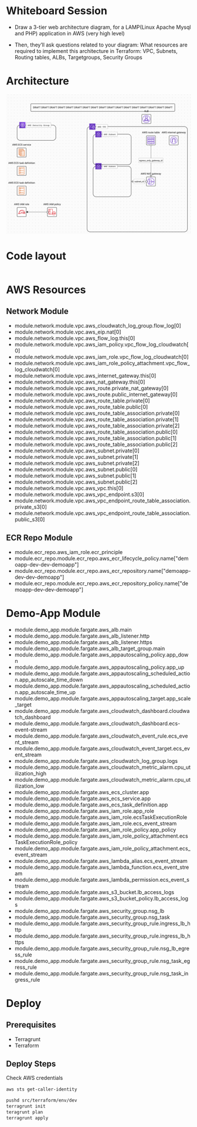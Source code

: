 
# Whiteboard Session
 - Draw a 3-tier web architecture diagram, for a LAMP(Linux Apache Mysql and PHP) application in AWS (very high level)

- Then, they’ll ask questions related to your diagram: What resources are required to implement this architecture in Terraform: VPC, Subnets, Routing tables, ALBs, Targetgroups, Security Groups

# Architecture
![architecture](./docs/images/architecture.png "Architecture diagram")

# Code layout
```console

```

# AWS Resources
## Network Module
 - module.network.module.vpc.aws_cloudwatch_log_group.flow_log[0]
 - module.network.module.vpc.aws_eip.nat[0]
 - module.network.module.vpc.aws_flow_log.this[0]
 - module.network.module.vpc.aws_iam_policy.vpc_flow_log_cloudwatch[0]
 - module.network.module.vpc.aws_iam_role.vpc_flow_log_cloudwatch[0]
 - module.network.module.vpc.aws_iam_role_policy_attachment.vpc_flow_log_cloudwatch[0]
 - module.network.module.vpc.aws_internet_gateway.this[0]
 - module.network.module.vpc.aws_nat_gateway.this[0]
 - module.network.module.vpc.aws_route.private_nat_gateway[0]
 - module.network.module.vpc.aws_route.public_internet_gateway[0]
 - module.network.module.vpc.aws_route_table.private[0]
 - module.network.module.vpc.aws_route_table.public[0]
 - module.network.module.vpc.aws_route_table_association.private[0]
 - module.network.module.vpc.aws_route_table_association.private[1]
 - module.network.module.vpc.aws_route_table_association.private[2]
 - module.network.module.vpc.aws_route_table_association.public[0]
 - module.network.module.vpc.aws_route_table_association.public[1]
 - module.network.module.vpc.aws_route_table_association.public[2]
 - module.network.module.vpc.aws_subnet.private[0]
 - module.network.module.vpc.aws_subnet.private[1]
 - module.network.module.vpc.aws_subnet.private[2]
 - module.network.module.vpc.aws_subnet.public[0]
 - module.network.module.vpc.aws_subnet.public[1]
 - module.network.module.vpc.aws_subnet.public[2]
 - module.network.module.vpc.aws_vpc.this[0]
 - module.network.module.vpc.aws_vpc_endpoint.s3[0]
 - module.network.module.vpc.aws_vpc_endpoint_route_table_association.private_s3[0]
 - module.network.module.vpc.aws_vpc_endpoint_route_table_association.public_s3[0]
 
## ECR Repo Module
 - module.ecr_repo.aws_iam_role.ecr_principle
 - module.ecr_repo.module.ecr_repo.aws_ecr_lifecycle_policy.name["demoapp-dev-dev-demoapp"]
 - module.ecr_repo.module.ecr_repo.aws_ecr_repository.name["demoapp-dev-dev-demoapp"]
 - module.ecr_repo.module.ecr_repo.aws_ecr_repository_policy.name["demoapp-dev-dev-demoapp"]

# Demo-App Module
- module.demo_app.module.fargate.aws_alb.main
- module.demo_app.module.fargate.aws_alb_listener.http
- module.demo_app.module.fargate.aws_alb_listener.https
- module.demo_app.module.fargate.aws_alb_target_group.main
- module.demo_app.module.fargate.aws_appautoscaling_policy.app_down
- module.demo_app.module.fargate.aws_appautoscaling_policy.app_up
- module.demo_app.module.fargate.aws_appautoscaling_scheduled_action.app_autoscale_time_down
- module.demo_app.module.fargate.aws_appautoscaling_scheduled_action.app_autoscale_time_up
- module.demo_app.module.fargate.aws_appautoscaling_target.app_scale_target
- module.demo_app.module.fargate.aws_cloudwatch_dashboard.cloudwatch_dashboard
- module.demo_app.module.fargate.aws_cloudwatch_dashboard.ecs-event-stream
- module.demo_app.module.fargate.aws_cloudwatch_event_rule.ecs_event_stream
- module.demo_app.module.fargate.aws_cloudwatch_event_target.ecs_event_stream
- module.demo_app.module.fargate.aws_cloudwatch_log_group.logs
- module.demo_app.module.fargate.aws_cloudwatch_metric_alarm.cpu_utilization_high
- module.demo_app.module.fargate.aws_cloudwatch_metric_alarm.cpu_utilization_low
- module.demo_app.module.fargate.aws_ecs_cluster.app
- module.demo_app.module.fargate.aws_ecs_service.app
- module.demo_app.module.fargate.aws_ecs_task_definition.app
- module.demo_app.module.fargate.aws_iam_role.app_role
- module.demo_app.module.fargate.aws_iam_role.ecsTaskExecutionRole
- module.demo_app.module.fargate.aws_iam_role.ecs_event_stream
- module.demo_app.module.fargate.aws_iam_role_policy.app_policy
- module.demo_app.module.fargate.aws_iam_role_policy_attachment.ecsTaskExecutionRole_policy
- module.demo_app.module.fargate.aws_iam_role_policy_attachment.ecs_event_stream
- module.demo_app.module.fargate.aws_lambda_alias.ecs_event_stream
- module.demo_app.module.fargate.aws_lambda_function.ecs_event_stream
- module.demo_app.module.fargate.aws_lambda_permission.ecs_event_stream
- module.demo_app.module.fargate.aws_s3_bucket.lb_access_logs
- module.demo_app.module.fargate.aws_s3_bucket_policy.lb_access_logs
- module.demo_app.module.fargate.aws_security_group.nsg_lb
- module.demo_app.module.fargate.aws_security_group.nsg_task
- module.demo_app.module.fargate.aws_security_group_rule.ingress_lb_http
- module.demo_app.module.fargate.aws_security_group_rule.ingress_lb_https
- module.demo_app.module.fargate.aws_security_group_rule.nsg_lb_egress_rule
- module.demo_app.module.fargate.aws_security_group_rule.nsg_task_egress_rule
- module.demo_app.module.fargate.aws_security_group_rule.nsg_task_ingress_rule



# Deploy

## Prerequisites
 - Terragrunt
 - Terraform
 
## Deploy Steps
Check AWS credentials
```shell script
aws sts get-caller-identity

```
 
```shell script
pushd src/terraform/env/dev
terragrunt init
teragrunt plan
terragrunt apply

```
